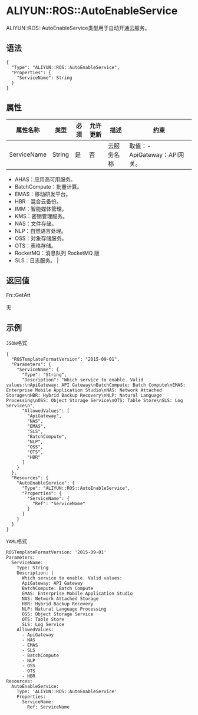 # ALIYUN::ROS::AutoEnableService

ALIYUN::ROS::AutoEnableService类型用于自动开通云服务。

## 语法

```
{
  "Type": "ALIYUN::ROS::AutoEnableService",
  "Properties": {
    "ServiceName": String
  }
}
```

## 属性

|属性名称|类型|必须|允许更新|描述|约束|
|----|--|--|----|--|--|
|ServiceName|String|是|否|云服务名称|取值：-   ApiGateway：API网关。
-   AHAS：应用高可用服务。
-   BatchCompute：批量计算。
-   EMAS：移动研发平台。
-   HBR：混合云备份。
-   IMM：智能媒体管理。
-   KMS：密钥管理服务。
-   NAS：文件存储。
-   NLP：自然语言处理。
-   OSS：对象存储服务。
-   OTS：表格存储。
-   RocketMQ：消息队列 RocketMQ 版
-   SLS：日志服务。 |

## 返回值

Fn::GetAtt

无

## 示例

`JSON`格式

```
{
  "ROSTemplateFormatVersion": "2015-09-01",
  "Parameters": {
    "ServiceName": {
      "Type": "String",
      "Description": "Which service to enable. Valid values:\nApiGateway: API Gateway\nBatchCompute: Batch Compute\nEMAS: Enterprise Mobile Application Studio\nNAS: Network Attached Storage\nHBR: Hybrid Backup Recovery\nNLP: Natural Language Processing\nOSS: Object Storage Service\nOTS: Table Store\nSLS: Log Service\n",
      "AllowedValues": [
        "ApiGateway",
        "NAS",
        "EMAS",
        "SLS",
        "BatchCompute",
        "NLP",
        "OSS",
        "OTS",
        "HBR"
      ]
    }
  },
  "Resources": {
    "AutoEnableService": {
      "Type": "ALIYUN::ROS::AutoEnableService",
      "Properties": {
        "ServiceName": {
          "Ref": "ServiceName"
        }
      }
    }
  }
}
```

`YAML`格式

```
ROSTemplateFormatVersion: '2015-09-01'
Parameters:
  ServiceName:
    Type: String
    Description: |
      Which service to enable. Valid values:
      ApiGateway: API Gateway
      BatchCompute: Batch Compute
      EMAS: Enterprise Mobile Application Studio
      NAS: Network Attached Storage
      HBR: Hybrid Backup Recovery
      NLP: Natural Language Processing
      OSS: Object Storage Service
      OTS: Table Store
      SLS: Log Service
    AllowedValues:
      - ApiGateway
      - NAS
      - EMAS
      - SLS
      - BatchCompute
      - NLP
      - OSS
      - OTS
      - HBR
Resources:
  AutoEnableService:
    Type: 'ALIYUN::ROS::AutoEnableService'
    Properties:
      ServiceName:
        Ref: ServiceName
```

